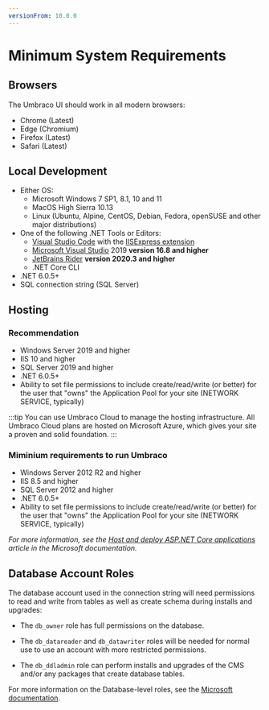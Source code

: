 ```yaml
---
versionFrom: 10.0.0
---
```


# Minimum System Requirements

## Browsers

The Umbraco UI should work in all modern browsers:

* Chrome (Latest)
* Edge (Chromium)
* Firefox (Latest)
* Safari (Latest)

## Local Development

* Either OS:
  * Microsoft Windows 7 SP1, 8.1, 10 and 11
  * MacOS High Sierra 10.13
  * Linux (Ubuntu, Alpine, CentOS, Debian, Fedora, openSUSE and other major distributions)
* One of the following .NET Tools or Editors:
  * [Visual Studio Code](https://code.visualstudio.com/) with the [IISExpress extension](https://marketplace.visualstudio.com/items?itemName=warren-buckley.iis-express)
  * [Microsoft Visual Studio](https://www.visualstudio.com/) 2019 **version 16.8 and higher**
  * [JetBrains Rider](https://www.jetbrains.com/rider) **version 2020.3 and higher**
  * .NET Core CLI
* .NET 6.0.5+
* SQL connection string (SQL Server)

## Hosting

### Recommendation

* Windows Server 2019 and higher
* IIS 10 and higher
* SQL Server 2019 and higher
* .NET 6.0.5+
* Ability to set file permissions to include create/read/write (or better) for the user that "owns" the Application Pool for your site (NETWORK SERVICE, typically)

:::tip
You can use Umbraco Cloud to manage the hosting infrastructure. All Umbraco Cloud plans are hosted on Microsoft Azure, which gives your site a proven and solid foundation.
:::

### Miminium requirements to run Umbraco

* Windows Server 2012 R2 and higher
* IIS 8.5 and higher
* SQL Server 2012 and higher
* .NET 6.0.5+
* Ability to set file permissions to include create/read/write (or better) for the user that "owns" the Application Pool for your site (NETWORK SERVICE, typically)

*For more information, see the [Host and deploy ASP.NET Core applications](https://docs.microsoft.com/en-us/aspnet/core/host-and-deploy/?view=aspnetcore-6.0) article in the Microsoft documentation.*

## Database Account Roles

The database account used in the connection string will need permissions to read and write from tables as well as create schema during installs and upgrades:

* The `db_owner` role has full permissions on the database.

* The `db_datareader` and `db_datawriter` roles will be needed for normal use to use an account with more restricted permissions.

* The `db_ddladmin` role can perform installs and upgrades of the CMS and/or any packages that create database tables.

For more information on the Database-level roles, see the [Microsoft documentation](https://docs.microsoft.com/en-us/sql/relational-databases/security/authentication-access/database-level-roles?view=sql-server-ver16#fixed-database-roles).
